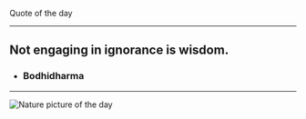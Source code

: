 Quote of the day***## Not engaging in ignorance is wisdom. - ### Bodhidharma***<img src="https://www.naturepicoftheday.com//npods/2021/february/meltwater_800w.jpg" alt="Nature picture of the day">